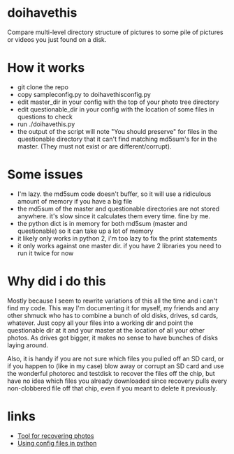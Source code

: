 # doihavethis
Compare multi-level directory structure of pictures to some pile of pictures or videos you just found on a disk.

# How it works
* git clone the repo
* copy sampleconfig.py to doihavethisconfig.py
* edit master_dir in your config with the top of your photo tree directory
* edit questionable_dir in your config with the location of some files in questions to check
* run ./doihavethis.py
* the output of the script will note "You should preserve" for files in the questionable directory
   that it can't find matching md5sum's for in the master. (They must not exist or are different/corrupt).

# Some issues
* I'm lazy. the md5sum code doesn't buffer, so it will use a ridiculous amount of memory if you have a big file
* the md5sum of the master and questionable directories are not stored anywhere. it's slow since it calculates them every time. fine by me.
* the python dict is in memory for both md5sum (master and questionable) so it can take up a lot of memory
* it likely only works in python 2, i'm too lazy to fix the print statements
* it only works against one master dir. if you have 2 libraries you need to run it twice for now

# Why did i do this
Mostly because I seem to rewrite variations of this all the time and i can't find my code.
This way I'm documenting it for myself, my friends and any other shmuck who has to combine a bunch of old disks, drives, sd cards, whatever.
Just copy all your files into a working dir and point the questionable dir at it and your master at the location of all your other photos.
As drives got bigger, it makes no sense to have bunches of disks laying around.

Also, it is handy if you are not sure which files you pulled off an SD card, or if you happen to (like in my case) blow away or corrupt an SD card
and use the wonderful photorec and testdisk to recover the files off the chip, but have no idea which files you already downloaded since recovery
pulls every non-clobbered file off that chip, even if you meant to delete it previously.

# links
* [Tool for recovering photos](https://www.cgsecurity.org/wiki/PhotoRec_Step_By_Step)
* [Using config files in python](https://martin-thoma.com/configuration-files-in-python)
